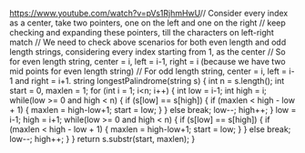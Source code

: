 https://www.youtube.com/watch?v=pVs1RjhmHwU
​
​
​
// Consider every index as a center, take two pointers, one on the left and one on the right
// keep checking and expanding these pointers, till the characters on left-right match
// We need to check above scenarios for both even length and odd length strings, considering every index starting from 1, as the center
// So for even length string, center = i, left = i-1, right = i (because we have two mid points for even length string)
// For odd length string, center = i, left = i-1 and right = i+1.
string longestPalindrome(string s) {
int n = s.length();
int start = 0, maxlen = 1;
for (int i = 1; i<n; i++) {
int low = i-1;
int high = i;
while(low >= 0 and high < n) {
if (s[low] == s[high]) {
if (maxlen < high - low + 1) {
maxlen = high-low+1;
start = low;
}
}
else break;
low--;
high++;
}
low = i-1;
high = i+1;
while(low >= 0 and high < n) {
if (s[low] == s[high]) {
if (maxlen < high - low + 1) {
maxlen = high-low+1;
start = low;
}
}
else break;
low--;
high++;
}
}
return s.substr(start, maxlen);
}